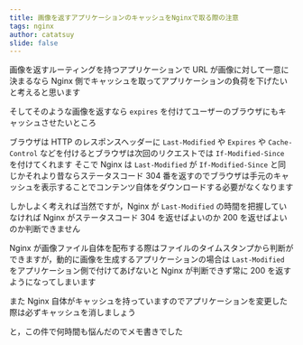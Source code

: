 ```yaml
---
title: 画像を返すアプリケーションのキャッシュをNginxで取る際の注意
tags: nginx
author: catatsuy
slide: false
---
```

画像を返すルーティングを持つアプリケーションで URL が画像に対して一意に決まるなら Nginx 側でキャッシュを取ってアプリケーションの負荷を下げたいと考えると思います

そしてそのような画像を返すなら `expires` を付けてユーザーのブラウザにもキャッシュさせたいところ

ブラウザは HTTP のレスポンスヘッダーに `Last-Modified` や `Expires` や `Cache-Control` などを付けるとブラウザは次回のリクエストでは `If-Modified-Since` を付けてくれます
そこで Nginx は `Last-Modified` が `If-Modified-Since` と同じかそれより昔ならステータスコード 304 番を返すのでブラウザは手元のキャッシュを表示することでコンテンツ自体をダウンロードする必要がなくなります

しかしよく考えれば当然ですが，Nginx が `Last-Modified` の時間を把握していなければ Nginx がステータスコード 304 を返せばよいのか 200 を返せばよいのか判断できません

Nginx が画像ファイル自体を配布する際はファイルのタイムスタンプから判断ができますが，動的に画像を生成するアプリケーションの場合は `Last-Modified` をアプリケーション側で付けてあげないと Nginx が判断できず常に 200 を返すようになってしまいます

また Nginx 自体がキャッシュを持っていますのでアプリケーションを変更した際は必ずキャッシュを消しましょう

と，この件で何時間も悩んだのでメモ書きでした

